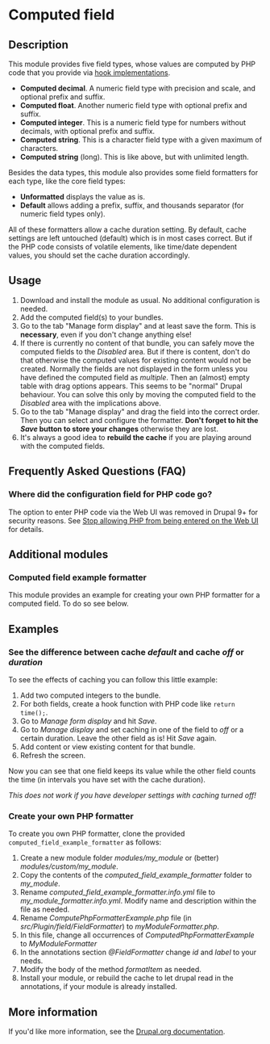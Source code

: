 # Computed field

## Description

This module provides five field types, whose values are computed by PHP code that you provide via [hook implementations](https://www.drupal.org/docs/creating-custom-modules/understanding-hooks).
 
 * **Computed decimal**. A numeric field type with precision and scale, and optional prefix and suffix.
 * **Computed float**. Another numeric field type with optional prefix and suffix.
 * **Computed integer**. This is a numeric field type for numbers without decimals, with optional prefix and suffix.
 * **Computed string**. This is a character field type with a given maximum of characters.
 * **Computed string** (long). This is like above, but with unlimited length.

Besides the data types, this module also provides some field formatters for each type, like the core field types:

 * **Unformatted** displays the value as is.
 * **Default** allows adding a prefix, suffix, and thousands separator (for numeric field types only).

All of these formatters allow a cache duration setting. By default, cache settings are left untouched (default) which is in most cases correct. But if the PHP code consists of volatile elements, like time/date dependent values, you should set the cache duration accordingly.

## Usage

1. Download and install the module as usual. No additional configuration is needed.
1. Add the computed field(s) to your bundles.
1. Go to the tab "Manage form display" and at least save the form. This is **necessary**, even if you don't change anything else!
1. If there is currently no content of that bundle, you can safely move the computed fields to the *Disabled* area. But if there is content, don't do that otherwise the computed values for existing content would not be created. Normally the fields are not displayed in the form unless you have defined the computed field as *multiple*. Then an (almost) empty table with drag options appears. This seems to be "normal" Drupal behaviour. You can solve this only by moving the computed field to the *Disabled* area with the implications above.
1. Go to the tab "Manage display" and drag the field into the correct order. Then you can select and configure the formatter. **Don't forget to hit the *Save* button to store your changes** otherwise they are lost.
1. It's always a good idea to **rebuild the cache** if you are playing around with the computed fields.

## Frequently Asked Questions (FAQ)

### Where did the configuration field for PHP code go?

The option to enter PHP code via the Web UI was removed in Drupal 9+ for security reasons. See [Stop allowing PHP from being entered on the Web UI](https://www.drupal.org/project/computed_field/issues/3143854) for details.

## Additional modules

### Computed field example formatter

This module provides an example for creating your own PHP formatter for a computed field. To do so see below.

## Examples

### See the difference between cache *default* and cache *off* or *duration*

To see the effects of caching you can follow this little example:

1. Add two computed integers to the bundle.
1. For both fields, create a hook function with PHP code like `return time();`.
1. Go to *Manage form display* and hit *Save*.
1. Go to *Manage display* and set caching in one of the field to *off* or a certain duration. Leave the other field as is! Hit *Save* again.
1. Add content or view existing content for that bundle.
1. Refresh the screen.

Now you can see that one field keeps its value while the other field counts the time (in intervals you have set with the cache duration).

*This does not work if you have developer settings with caching turned off!*

### Create your own PHP formatter

To create you own PHP formatter, clone the provided `computed_field_example_formatter` as follows:

1. Create a new module folder *modules/my_module* or (better) *modules/custom/my_module*.
1. Copy the contents of the *computed_field_example_formatter* folder to *my_module*.
1. Rename *computed_field_example_formatter.info.yml* file to *my_module_formatter.info.yml*. Modify name and description within the file as needed.
1. Rename *ComputePhpFormatterExample.php* file (in *src/Plugin/field/FieldFormatter*) to *myModuleFormatter.php*.
1. In this file, change all occurrences of *ComputedPhpFormatterExample* to *MyModuleFormatter*
1. In the annotations section *@FieldFormatter* change *id* and *label* to your needs.
1. Modify the body of the method *formatItem* as needed.
1. Install your module, or rebuild the cache to let drupal read in the annotations, if your module is already installed.

## More information

If you'd like more information, see the [Drupal.org documentation](https://www.drupal.org/node/126522).
